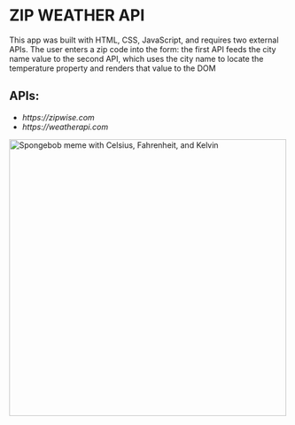 <h1>ZIP WEATHER API</h1>

<p>This app was built with HTML, CSS, JavaScript, and requires two external APIs. The user enters a zip code into the form: the first API feeds the city name value to the second API, which uses the city name to locate the temperature property and renders that value to the DOM</p>

<h2>APIs: </h2>
<ul style="font-style: italic">
    <li>https://zipwise.com</li>
    <li>https://weatherapi.com</li>
</ul>

<img src="https://imgur.com/9YAlSf3.jpg" alt="Spongebob meme with Celsius, Fahrenheit, and Kelvin" width="500px">